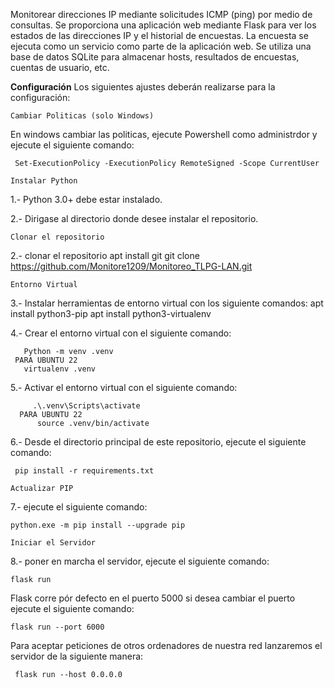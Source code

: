 Monitorear direcciones IP mediante solicitudes ICMP (ping) por medio de consultas.
Se proporciona una aplicación web mediante Flask para ver los estados de las direcciones IP y el historial de encuestas.
La encuesta se ejecuta como un servicio como parte de la aplicación web.
Se utiliza una base de datos SQLite para almacenar hosts, resultados de encuestas, cuentas de usuario, etc.

**Configuración**
Los siguientes ajustes deberán realizarse para la configuración:

```Cambiar Politicas (solo Windows)```

 En windows cambiar las politicas, ejecute Powershell como administrdor y ejecute el siguiente comando:

     Set-ExecutionPolicy -ExecutionPolicy RemoteSigned -Scope CurrentUser


```Instalar Python```

1.- Python 3.0+ debe estar instalado.

2.- Dirigase al directorio donde desee instalar el repositorio.


```Clonar el repositorio```
    
2.- clonar el repositorio
    apt install git
    git clone https://github.com/Monitore1209/Monitoreo_TLPG-LAN.git 

```Entorno Virtual```

3.- Instalar herramientas de entorno virtual con los siguiente comandos:
    apt install python3-pip
    apt install python3-virtualenv

4.- Crear el entorno virtual con el siguiente comando:
 
       Python -m venv .venv
     PARA UBUNTU 22
       virtualenv .venv
5.- Activar el entorno virtual con el siguiente comando:

         .\.venv\Scripts\activate
      PARA UBUNTU 22
          source .venv/bin/activate
       
6.- Desde el directorio principal de este repositorio, ejecute el siguiente comando:

     pip install -r requirements.txt

```Actualizar PIP```

7.-  ejecute el siguiente comando:

    python.exe -m pip install --upgrade pip
     

   ```Iniciar el Servidor```

8.- poner en marcha el servidor, ejecute el siguiente comando:

    flask run

  Flask corre pór defecto en el puerto 5000 si desea cambiar el puerto ejecute el siguiente comando:

    flask run --port 6000

  Para aceptar peticiones de otros ordenadores de nuestra red lanzaremos el servidor de la siguiente manera:

     flask run --host 0.0.0.0


